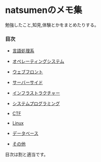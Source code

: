 # natsumenのメモ集

勉強したこと,知見,体験とかをまとめたりする。

### 目次

- [言語処理系](https://github.com/phustly/memo/tree/master/LanguageProcessingSystem)

- [オペレーティングシステム](https://github.com/phustly/memo/tree/master/operatingSystem)

- [ウェブフロント]()

- [サーバーサイド]()

- [インフラストラクチャー]()

- [システムプログラミング]()

- [CTF]()

- [Linux]()

- [データベース]()

- [その他]()

 目次は割と適当です。
